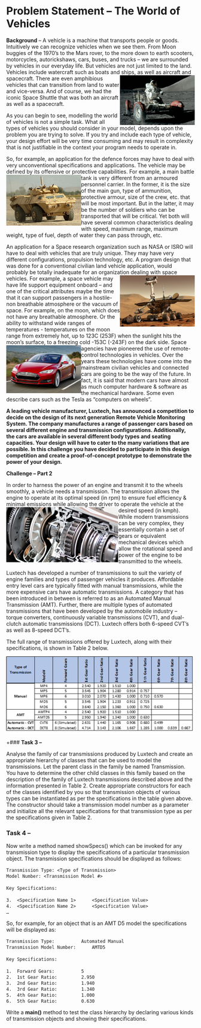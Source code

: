 # Problem Statement – The World of Vehicles

**Background** – A vehicle is a machine that transports people or goods. Intuitively we can recognize vehicles when we see them. From Moon buggies of the 1970’s to the Mars rover, to the more down to earth scooters, motorcycles, autorickshaws, cars, buses, and trucks – we are surrounded by vehicles in our everyday life. But vehicles are not just limited to the land. Vehicles include watercraft such as boats and ships, as well as aircraft and spacecraft. <img src="veh1.png" align="right" width="200"/> There are even amphibious vehicles that can transition from land to water and vice-versa. And of course, we had the iconic Space Shuttle that was both an aircraft as well as a spacecraft. 

As you can begin to see, modelling the world of vehicles is not a simple task. What all types of vehicles you should consider in your model, depends upon the problem you are trying to solve. If you try and include each type of vehicle, your design effort will be very time consuming and may result in complexity that is not justifiable in the context your program needs to operate in. 

So, for example, an application for the defence forces may have to deal with very unconventional specifications and applications. The vehicle may be defined by its offensive or protective capabilities. <img src="veh2.png" align="left" width="200"/> For example, a main battle tank is very different from an armoured personnel carrier. In the former, it is the size of the main gun, type of ammunition, protective armour, size of the crew, etc. that will be most important. But in the latter, it may be the number of soldiers who can be transported that will be critical. Yet both will have several common characteristics dealing with speed, maximum range, maximum weight, type of fuel, depth of water they can pass through, etc.

An application for a Space research organization such as NASA or ISRO will have to deal with vehicles that are truly unique. They may have very different configurations, propulsion technology, etc.   A program design that was done for a conventional civilian land vehicle application, would probably be totally inadequate for an organization dealing with space vehicles. <img src="veh3.png" align="right" width="200"/> For example, a space vehicle may have life support equipment onboard – and one of the critical attributes maybe the time that it can support passengers in a hostile-non breathable atmosphere or the vacuum of space. For example, on the moon, which does not have any breathable atmosphere. Or the ability to withstand wide ranges of temperatures - temperatures on the moon range from extremely hot, up to 123C (253F) when the sunlight hits the moon’s surface, to a freezing cold -153C (-243F) on the dark side. 
<img src="veh4.png" align="left" width="200"/>
Space agencies have pioneered the use of remote-control technologies in vehicles. Over the years these technologies have come into the mainstream civilian vehicles and connected cars are going to be the way of the future. In fact, it is said that modern cars have almost as much computer hardware & software as the mechanical hardware. Some even describe cars such as the Tesla as “computers on wheels”.







**A leading vehicle manufacturer, Luxtech, has announced a competition to decide on the design of its next generation Remote Vehicle Monitoring System. The company manufactures a range of passenger cars based on several different engine and transmission configurations. Additionally, the cars are available in several different body types and seating capacities. Your design will have to cater to the many variations that are possible. In this challenge you have decided to participate in this design competition and create a proof-of-concept prototype to demonstrate the power of your design.**
 

**Challenge – Part 2**

In order to harness the power of an engine and transmit it to the wheels smoothly, a vehicle needs a transmission. The transmission allows the engine to operate at its optimal speed (in rpm) to ensure fuel efficiency & minimal emissions while allowing the driver to operate the vehicle at the desired speed (in kmph). <img src="transmission1.png" align="left" width="300"/> While modern transmissions can be very complex, they essentially contain a set of gears or equivalent mechanical devices which allow the rotational speed and power of the engine to be transmitted to the wheels. 

Luxtech has developed a number of transmissions to suit the variety of engine families and types of passenger vehicles it produces. Affordable entry level cars are typically fitted with manual transmissions, while the more expensive cars have automatic transmissions. A category that has been introduced in between is referred to as an Automated Manual Transmission (AMT). Further, there are multiple types of automated transmissions that have been developed by the automobile industry – torque converters, continuously variable transmissions (CVT), and dual-clutch automatic transmissions (DCT). Luxtech offers both 6-speed CVT’s as well as 8-speed DCT’s. 

The full range of transmissions offered by Luxtech, along with their specifications, is shown in Table 2 below.

<img src="transmission2.png" align="center" width="800"/>     

+### **Task 3 –** 

Analyse the family of car transmissions produced by Luxtech and create an appropriate hierarchy of classes that can be used to model the transmissions. Let the parent class in the family be named Transmission. You have to determine the other child classes in this family based on the description of the family of Luxtech transmissions described above and the information presented in Table 2. Create appropriate constructors for each of the classes identified by you so that transmission objects of various types can be instantiated as per the specifications in the table given above. The constructor should take a transmission model number as a parameter and initialize all the relevant specifications for that transmission type as per the specifications given in Table 2.

### **Task 4 –** 

Now write a method named showSpecs() which can be invoked for any transmission type to display the specifications of a particular transmission object. The transmission specifications should be displayed as follows:

    Transmission Type: <Type of Transmission>			
    Model Number: <Transmission Model #>

    Key Specifications:

    3.	<Specification Name 1>		<Specification Value>
    4.	<Specification Name 2>		<Specification Value>
    …

So, for example, for an object that is an AMT D5 model the specifications will be displayed as:


    Transmission Type: 			Automated Manual		 
    Transmission Model Number:		AMTD5

    Key Specifications:

    1.	Forward Gears:			5
    2.	1st Gear Ratio:			2.950		
    3.	2nd Gear Ratio:			1.940
    4.	3rd Gear Ratio:			1.340
    5.	4th Gear Ratio:			1.000
    6.	5th Gear Ratio:			0.630

Write a **main()** method to test the class hierarchy by declaring various kinds of transmission objects and showing their specifications.
